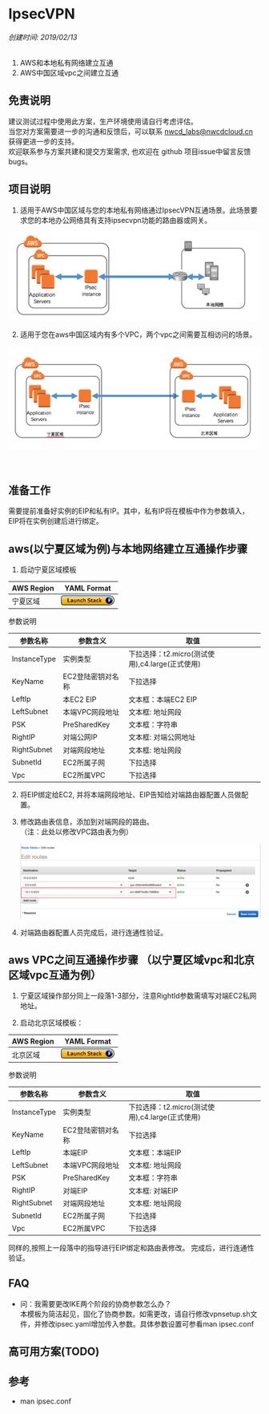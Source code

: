 # IpsecVPN
*创建时间: 2019/02/13*
<br>
<br>
1. AWS和本地私有网络建立互通
2. AWS中国区域vpc之间建立互通

## 免责说明
建议测试过程中使用此方案，生产环境使用请自行考虑评估。<br>
当您对方案需要进一步的沟通和反馈后，可以联系 nwcd_labs@nwcdcloud.cn 获得更进一步的支持。<br>
欢迎联系参与方案共建和提交方案需求, 也欢迎在 github 项目issue中留言反馈bugs。

## 项目说明
1. 适用于AWS中国区域与您的本地私有网络通过IpsecVPN互通场景。此场景要求您的本地办公网络具有支持ipsecvpn功能的路由器或网关。


![Architedcture](images/aws_to_on_perm.png)


2. 适用于您在aws中国区域内有多个VPC，两个vpc之间需要互相访问的场景。

![Architedcture](images/in_aws.png)

<br>

## 准备工作
需要提前准备好实例的EIP和私有IP。其中，私有IP将在模板中作为参数填入， EIP将在实例创建后进行绑定。



## aws(以宁夏区域为例)与本地网络建立互通操作步骤
 1. 启动宁夏区域模板

AWS Region   | YAML Format
------------ | ------------
宁夏区域 | [![launch-yaml](images/cloudformation-launch-stack-button.png)](https://console.amazonaws.cn/cloudformation/home?region=cn-northwest-1#/stacks/new?stackName=IpsecVPN&templateURL=https://nwcdlabs-template.s3.cn-northwest-1.amazonaws.com.cn/ipsecvpn/ipsec.yaml)


参数说明

参数名称  | 参数含义  | 取值
--------  | -------- | -----
InstanceType | 实例类型 | 下拉选择：t2.micro(测试使用),c4.large(正式使用)
KeyName | EC2登陆密钥对名称 | 下拉选择
LeftIp | 本EC2 EIP |  文本框：本端EC2 EIP
LeftSubnet | 本端VPC网段地址 | 文本框: 地址网段
PSK | PreSharedKey | 文本框：字符串
RightIP | 对端公网IP | 文本框: 对端公网地址
RightSubnet | 对端网段地址 | 文本框: 地址网段
SubnetId   | EC2所属子网 | 下拉选择
Vpc  | EC2所属VPC  | 下拉选择       



 2. 将EIP绑定给EC2, 并将本端网段地址、EIP告知给对端路由器配置人员做配置。

 3. 修改路由表信息，添加到对端网段的路由。<br>
    （注：此处以修改VPC路由表为例）

    ![Routing](images/routetable.png)

 4. 对端路由器配置人员完成后，进行连通性验证。

## aws VPC之间互通操作步骤 （以宁夏区域vpc和北京区域vpc互通为例）

 1. 宁夏区域操作部分同上一段落1-3部分，注意RightId参数需填写对端EC2私网地址。

 2. 启动北京区域模板：

 AWS Region   | YAML Format
 ------------ | ------------
 北京区域 | [![launch-yaml](images/cloudformation-launch-stack-button.png)](https://console.amazonaws.cn/cloudformation/home?region=cn-north-1#/stacks/new?stackName=IpsecVPN&templateURL=https://nwcdlabs-template.s3.cn-northwest-1.amazonaws.com.cn/ipsecvpn/ipsec.yaml)


 参数说明

参数名称  | 参数含义  | 取值
 --------  | -------- | -----
InstanceType | 实例类型 | 下拉选择：t2.micro(测试使用),c4.large(正式使用)
KeyName | EC2登陆密钥对名称 | 下拉选择
LeftIp | 本端EIP |  文本框：本端EIP
LeftSubnet | 本端VPC网段地址 | 文本框: 地址网段
PSK | PreSharedKey | 文本框：字符串
RightIP | 对端EIP | 文本框: 对端EIP
RightSubnet | 对端网段地址 | 文本框: 地址网段
SubnetId   | EC2所属子网 | 下拉选择
Vpc  | EC2所属VPC  | 下拉选择



同样的,按照上一段落中的指导进行EIP绑定和路由表修改。
完成后，进行连通性验证。

## FAQ
  - 问：我需要更改IKE两个阶段的协商参数怎么办？    
    本模板为简洁起见，固化了协商参数。如需更改，请自行修改vpnsetup.sh文件，并修改ipsec.yaml增加传入参数。具体参数设置可参看man ipsec.conf


## 高可用方案(TODO)

## 参考
-  man ipsec.conf
